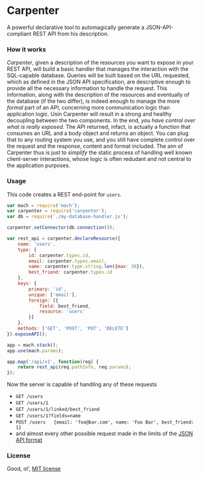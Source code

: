 # Carpenter
A powerful declarative tool to automagically generate a JSON-API-compliant REST API from his description.

### How it works
*Carpenter*, given a description of the resources you want to expose in your REST API, will build a basic handler that manages the interaction with the SQL-capable database.
Queries will be built based on the URL requested, which as defined in the JSON API specification, are descriptive enough to provide all the necessary information to handle the request. This information, along with the description of the resources and eventually of the database (if the two differ), is indeed enough to manage the more _formal_ part of an API, concerning more communication logic than application logic. Usin Carpenter will result in a strong and healthy decoupling between the two components.
In the end, *you have control over what is really exposed*. The API returned, infact, is actually a function that consumes an URL and a body object and returns an object. You can plug that to any routing system you use, and you still have complete control over the request and the response, content and format included.
The aim of Carpenter thus is just to _simplify_ the static process of handling well known client-server interactions, whose logic is often redudant and not central to the application purposes.

### Usage
This code creates a REST end-point for `users`.
```js
var mach = require('mach');
var carpenter = require('carpenter');
var db = require('./my-database-handler.js');

carpenter.setConnector(db.connection());

var rest_api = carpenter.declareResource({
	name: 'users',
	type: {
		id: carpenter.types.id,
		email: carpenter.types.email,
		name: carpenter.type.string.len({max: 30}),
		best_friend: carpenter.types.id
	},
	keys: {
		primary: 'id',
		unique: ['email'],
		foreign: [{
			field: best_friend,
			resource: 'users'
		}]
	},
	methods: ['GET', 'POST', 'PUT', 'DELETE']
}).exposeAPI();

app = mach.stack();
app.use(mach.params);

app.map('/api/v1', function(req) {
	return rest_api(req.pathInfo, req.params);
});

```
Now the server is capable of handling any of these requests
* `GET /users`
* `GET /users/1`
* `GET /users/1/linked/best_friend`
* `GET /users/1?fields=name`
* `POST /users   {email: 'foo@bar.com', name: 'Foo Bar', best_friend: 1}`
* and almost every other possible request made in the limits of the [JSON API format](http://jsonapi.org/format/)

### License
Good, ol', [MIT license](http://github.com/mattecapu/carpenter/blob/master/LICENSE)